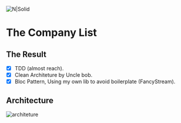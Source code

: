 ![N|Solid](logo_ioasys.png)
# The Company List

## The Result
- [x] TDD (almost reach).
- [x] Clean Architeture by Uncle bob.
- [x] Bloc Pattern, Using my own lib to avoid boilerplate (FancyStream).

## Architecture
![architeture](https://user-images.githubusercontent.com/151217/107596502-a6d47380-6bf6-11eb-8adc-2591c9fd538b.jpg)


 
